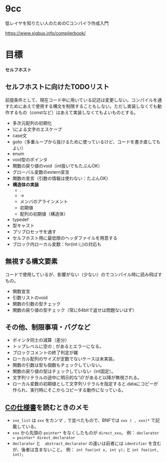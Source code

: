 # 9cc
低レイヤを知りたい人のためのCコンパイラ作成入門

https://www.sigbus.info/compilerbook/

# 目標

**セルフホスト**

## セルフホストに向けたTODOリスト

前提条件として、現在コード中に用いている記述は変更しない。コンパイルを通すためにあえて使用する構文を制限することもしない。ただし実装しなくても動作するもの（constなど）はあえて実装しなくてもよいものとする。

- 多次元配列の初期化
- \による文字のエスケープ
- case文
- goto（多重ループから抜けるために使っているけど、コードを書き直してもよい）
- enum
- void型のポインタ
- 関数の戻り値のvoid（int扱いでもたぶんOK）
- グローバル変数のextern宣言
- 関数の宣言（引数の情報は使わない：たぶんOK）
- **構造体の実装**
  - .
  - ->
  - メンバのアラインメント
  - 初期値
  - 配列の初期値（構造体）
- typedef
- 型キャスト
- プリプロセッサを通す
- セルフホスト用に最低限のヘッダファイルを用意する
- ブロック内ローカル変数：for(int i;;)の対応も

## 無視する構文要素

コードで使用しているが、影響がない（少ない）のでコンパイル時に読み飛ばすもの。

- 関数宣言
- 引数リストのvoid
- 関数の引数の型チェック
- 関数の戻り値の型チェック（常に64bitで返せは問題ないはず）

## その他、制限事項・バグなど

- ポインタ同士の減算（差分）
- トップレベルに空の ; があるとエラーになる。
- ブロックコメントの終了判定が雑
- ローカル配列のサイズが定数でないケースは未実装。
- 関数の引数は型も個数もチェックしていない。
- 関数の戻り値の型はチェックしていない（int固定）。
- 文字列リテラルの途中に明示的な'\0'があると以降が無視される。
- ローカル変数の初期値として文字列リテラルを指定すると.dataにコピーが作られ、実行時にそこからコピーする動作になっている。

## [Cの仕様書](http://port70.net/~nsz/c/c11/n1570.html#A)を読むときのメモ

- `xxx_list` は `xxx` をカンマ `,` で並べたもので、BNFでは `xxx ( , xxx)*` で記載している。
- `xxx` から先頭の `pointer*` をなくしたものが `direct_xxx`。
例： `declarator = pointer* direct_declarator`
- `declarator` と　`abstract_declarator` の違いは前者には `identifier` を含むが、後者は含まないこと。
例： `int foo(int x, int y);` と `int foo(int, int);`